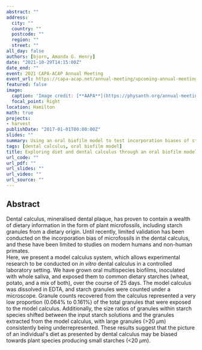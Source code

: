 ```yaml
---
abstract: ""
address:
  city: ""
  country: "" 
  postcode: ""
  region: ""
  street: ""
all_day: false
authors: [bjorn, Amanda G. Henry]
date: "2021-10-29T14:15:00Z"
date_end: ""
event: 2021 CAPA-ACAP Annual Meeting
event_url: https://capa-acap.net/annual-meeting/upcoming-annual-meeting/about
featured: false
image:
  caption: 'Image credit: [**AAPA**](https://physanth.org/annual-meetings/89th-annual-meeting-los-angeles-california-2020/)'
  focal_point: Right
location: Hamilton
math: true
projects:
- harvest
publishDate: "2017-01-01T00:00:00Z"
slides: ""
summary: Using an oral biofilm model to test incorporation biases of starch granules in dental calculus.
tags: [dental calculus, oral biofilm model]
title: Exploring diet and dental calculus through an oral biofilm model
url_code: ""
url_pdf: ""
url_slides: ""
url_video: ""
url_source: ""
---
```


## Abstract

Dental calculus, mineralised dental plaque, has proven to contain a wealth of dietary information in the form of plant microfossils, including starch granules from a dietary origin. Until recently, limited validation has been conducted on the incorporation bias of microfossils in the dental calculus, and these have been limited to studies on modern humans and non-human primates.  
Here, we present a model calculus system, which allows experimental research to be conducted on *in vitro* dental calculus in a controlled laboratory setting. We have grown oral multispecies biofilms, inoculated with whole saliva, and exposed them to common dietary starches (wheat, potato, and a mix of both), over the course of 25 days. The model calculus was dissolved in EDTA, and starch granules were counted under a microscope. Granule counts recovered from the calculus represented a very low proportion (0.064% to 0.161%) of the total granules that were exposed to the model calculus. Additionally, the size ratios of granules within starch species shifted between the input starch solutions and the granules extracted from the model calculus, with large granules (>20 $\mu$m) consistently being underrepresented. These results suggest that the picture of an individual's diet as presented by dental calculus may be biased towards plant species producing small starches (<20 $\mu$m).
